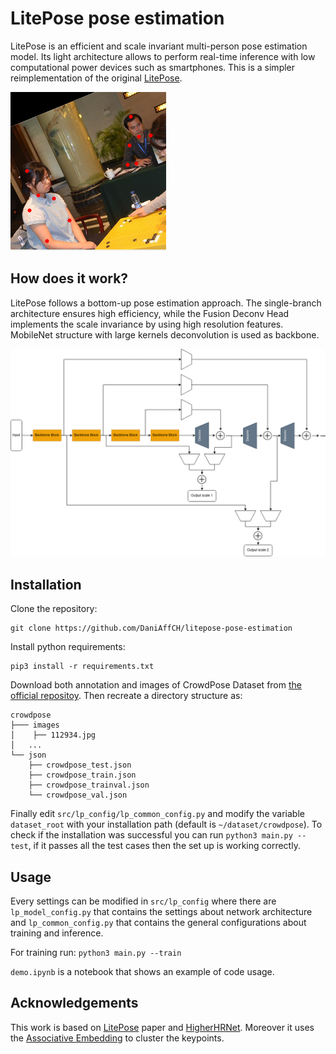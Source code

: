 # LitePose pose estimation

LitePose is an efficient and scale invariant multi-person pose estimation model. Its light architecture allows to perform real-time inference with low computational power devices such as smartphones. This is a simpler reimplementation of the original [LitePose][1].

![Network Architecture!](/assets/keypoints.png)


## How does it work?

LitePose follows a bottom-up pose estimation approach. The single-branch architecture ensures high efficiency, while the Fusion Deconv Head implements the scale invariance by using high resolution features.
MobileNet structure with large kernels deconvolution is used as backbone.

![Network Architecture!](/assets/structure.png)

## Installation
Clone the repository:
```
git clone https://github.com/DaniAffCH/litepose-pose-estimation
```

Install python requirements:
```
pip3 install -r requirements.txt
```

Download both annotation and images of CrowdPose Dataset from [the official repositoy](https://github.com/Jeff-sjtu/CrowdPose#dataset). 
Then recreate a directory structure as:
```
crowdpose
├─── images
│    ├── 112934.jpg
│   ...
└── json
    ├── crowdpose_test.json
    ├── crowdpose_train.json
    ├── crowdpose_trainval.json
    └── crowdpose_val.json
```

Finally edit `src/lp_config/lp_common_config.py` and modify the variable `dataset_root` with your installation path (default is `~/dataset/crowdpose`). 
To check if the installation was successful you can run `python3 main.py --test`, if it passes all the test cases then the set up is working correctly.

## Usage 

Every settings can be modified in `src/lp_config` where there are `lp_model_config.py` that contains the settings about network architecture and `lp_common_config.py` that contains the general configurations about training and inference.

For training run:
```python3 main.py --train```

`demo.ipynb` is a notebook that shows an example of code usage.

## Acknowledgements
This work is based on [LitePose][2] paper and [HigherHRNet][3]. Moreover it uses the [Associative Embedding][4] to cluster the keypoints.

[1]:https://github.com/mit-han-lab/litepose
[2]:https://openaccess.thecvf.com/content/CVPR2022/papers/Wang_Lite_Pose_Efficient_Architecture_Design_for_2D_Human_Pose_Estimation_CVPR_2022_paper.pdf
[3]:https://arxiv.org/pdf/1908.10357.pdf
[4]:https://papers.nips.cc/paper/2017/file/8edd72158ccd2a879f79cb2538568fdc-Paper.pdf
